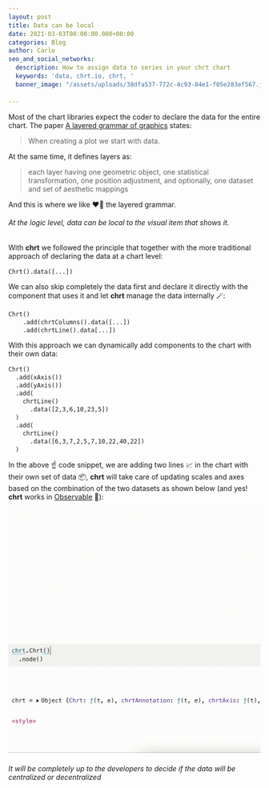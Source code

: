 ```yaml
---
layout: post
title: Data can be local
date: 2021-03-03T00:00:00.000+00:00
categories: Blog
author: Carlo
seo_and_social_networks:
  description: How to assign data to series in your chrt chart
  keywords: 'data, chrt.io, chrt, '
  banner_image: "/assets/uploads/38dfa537-772c-4c93-84e1-f05e283ef567.jpeg"

---
```

Most of the chart libraries expect the coder to declare the data for the entire chart. The paper [A layered grammar of graphics](http://vita.had.co.nz/papers/layered-grammar.html) states:

> When creating a plot we start with data.

At the same time, it defines layers as:

> each layer having one geometric object, one statistical transformation, one position adjustment, and optionally, one dataset and set of aesthetic mappings

And this is where we like ❤️‍🔥 the layered grammar.

###### At the logic level, data can be local to the visual item that shows it.

With **chrt** we followed the principle that together with the more traditional approach of declaring the data at a chart level:

    Chrt().data([...])

We can also skip completely the data first and declare it directly with the component that uses it and let **chrt** manage the data internally 🪄:

    Chrt()
        .add(chrtColumns().data([...])
        .add(chrtLine().data[...])

With this approach we can dynamically add components to the chart with their own data:

    Chrt()
      .add(xAxis())
      .add(yAxis())
      .add(
        chrtLine()
          .data([2,3,6,10,23,5])
      )
      .add(
        chrtLine()
          .data([6,3,7,2,5,7,10,22,40,22])
      )

In the above ☝️ code snippet, we are adding two lines 📈 in the chart with their own set of data 📦, **chrt** will take care of updating scales and axes based on the combination of the two datasets as shown below (and yes! **chrt** works in [Observable](https://observablehq.com/) 🎊):

![](/assets/uploads/localdata.gif)

###### It will be completely up to the developers to decide if the data will be centralized or decentralized